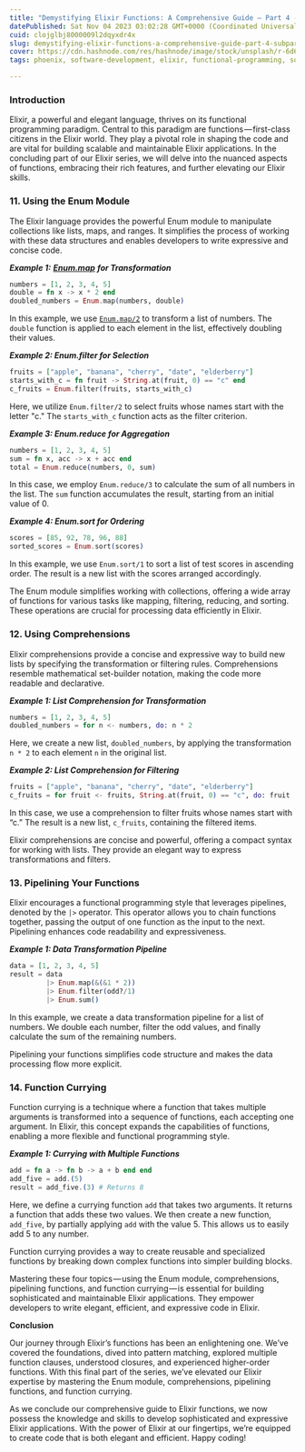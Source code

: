 ```yaml
---
title: "Demystifying Elixir Functions: A Comprehensive Guide — Part 4 -Subpart 3/3 of Our Elixir Series"
datePublished: Sat Nov 04 2023 03:02:28 GMT+0000 (Coordinated Universal Time)
cuid: clojglbj8000009l2dqyxdr4x
slug: demystifying-elixir-functions-a-comprehensive-guide-part-4-subpart-33-of-our-elixir-series
cover: https://cdn.hashnode.com/res/hashnode/image/stock/unsplash/r-6d6pIN2Lc/upload/392cc15418a3ea737d766989bec8058b.jpeg
tags: phoenix, software-development, elixir, functional-programming, software-engineering

---
```


### Introduction

Elixir, a powerful and elegant language, thrives on its functional programming paradigm. Central to this paradigm are functions — first-class citizens in the Elixir world. They play a pivotal role in shaping the code and are vital for building scalable and maintainable Elixir applications. In the concluding part of our Elixir series, we will delve into the nuanced aspects of functions, embracing their rich features, and further elevating our Elixir skills.

### 11\. Using the Enum Module

The Elixir language provides the powerful Enum module to manipulate collections like lists, maps, and ranges. It simplifies the process of working with these data structures and enables developers to write expressive and concise code.

***Example 1:*** [***Enum.map***](http://Enum.map) ***for Transformation***

```elixir
numbers = [1, 2, 3, 4, 5]
double = fn x -> x * 2 end
doubled_numbers = Enum.map(numbers, double)
```

In this example, we use [`Enum.map/2`](http://Enum.map/2) to transform a list of numbers. The `double` function is applied to each element in the list, effectively doubling their values.

***Example 2: Enum.filter for Selection***

```elixir
fruits = ["apple", "banana", "cherry", "date", "elderberry"]
starts_with_c = fn fruit -> String.at(fruit, 0) == "c" end
c_fruits = Enum.filter(fruits, starts_with_c)
```

Here, we utilize `Enum.filter/2` to select fruits whose names start with the letter "c." The `starts_with_c` function acts as the filter criterion.

***Example 3: Enum.reduce for Aggregation***

```elixir
numbers = [1, 2, 3, 4, 5]
sum = fn x, acc -> x + acc end
total = Enum.reduce(numbers, 0, sum)
```

In this case, we employ `Enum.reduce/3` to calculate the sum of all numbers in the list. The `sum` function accumulates the result, starting from an initial value of 0.

***Example 4: Enum.sort for Ordering***

```elixir
scores = [85, 92, 78, 96, 88]
sorted_scores = Enum.sort(scores)
```

In this example, we use `Enum.sort/1` to sort a list of test scores in ascending order. The result is a new list with the scores arranged accordingly.

The Enum module simplifies working with collections, offering a wide array of functions for various tasks like mapping, filtering, reducing, and sorting. These operations are crucial for processing data efficiently in Elixir.

### 12\. Using Comprehensions

Elixir comprehensions provide a concise and expressive way to build new lists by specifying the transformation or filtering rules. Comprehensions resemble mathematical set-builder notation, making the code more readable and declarative.

***Example 1: List Comprehension for Transformation***

```elixir
numbers = [1, 2, 3, 4, 5]
doubled_numbers = for n <- numbers, do: n * 2
```

Here, we create a new list, `doubled_numbers`, by applying the transformation `n * 2` to each element `n` in the original list.

***Example 2: List Comprehension for Filtering***

```elixir
fruits = ["apple", "banana", "cherry", "date", "elderberry"]
c_fruits = for fruit <- fruits, String.at(fruit, 0) == "c", do: fruit
```

In this case, we use a comprehension to filter fruits whose names start with “c.” The result is a new list, `c_fruits`, containing the filtered items.

Elixir comprehensions are concise and powerful, offering a compact syntax for working with lists. They provide an elegant way to express transformations and filters.

### 13\. Pipelining Your Functions

Elixir encourages a functional programming style that leverages pipelines, denoted by the `|>` operator. This operator allows you to chain functions together, passing the output of one function as the input to the next. Pipelining enhances code readability and expressiveness.

***Example 1: Data Transformation Pipeline***

```elixir
data = [1, 2, 3, 4, 5]
result = data
         |> Enum.map(&(&1 * 2))
         |> Enum.filter(odd?/1)
         |> Enum.sum()
```

In this example, we create a data transformation pipeline for a list of numbers. We double each number, filter the odd values, and finally calculate the sum of the remaining numbers.

Pipelining your functions simplifies code structure and makes the data processing flow more explicit.

### 14\. Function Currying

Function currying is a technique where a function that takes multiple arguments is transformed into a sequence of functions, each accepting one argument. In Elixir, this concept expands the capabilities of functions, enabling a more flexible and functional programming style.

***Example 1: Currying with Multiple Functions***

```elixir
add = fn a -> fn b -> a + b end end
add_five = add.(5)
result = add_five.(3) # Returns 8
```

Here, we define a currying function `add` that takes two arguments. It returns a function that adds these two values. We then create a new function, `add_five`, by partially applying `add` with the value 5. This allows us to easily add 5 to any number.

Function currying provides a way to create reusable and specialized functions by breaking down complex functions into simpler building blocks.

Mastering these four topics — using the Enum module, comprehensions, pipelining functions, and function currying — is essential for building sophisticated and maintainable Elixir applications. They empower developers to write elegant, efficient, and expressive code in Elixir.

**Conclusion**

Our journey through Elixir’s functions has been an enlightening one. We’ve covered the foundations, dived into pattern matching, explored multiple function clauses, understood closures, and experienced higher-order functions. With this final part of the series, we’ve elevated our Elixir expertise by mastering the Enum module, comprehensions, pipelining functions, and function currying.

As we conclude our comprehensive guide to Elixir functions, we now possess the knowledge and skills to develop sophisticated and expressive Elixir applications. With the power of Elixir at our fingertips, we’re equipped to create code that is both elegant and efficient. Happy coding!